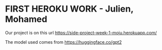 # FIRST HEROKU WORK - Julien, Mohamed

Our project is on this url https://side-project-week-1-moju.herokuapp.com/

The model used comes from https://huggingface.co/gpt2

